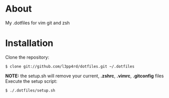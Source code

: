 # About

My .dotfiles for vim git and zsh

# Installation

Clone the repository:

    $ clone git://github.com/l3pp4rd/dotfiles.git ~/.dotfiles

**NOTE:** the setup.sh will remove your current, **.zshrc**, **.vimrc**, **.gitconfig** files
Execute the setup script:

    $ ./.dotfiles/setup.sh

